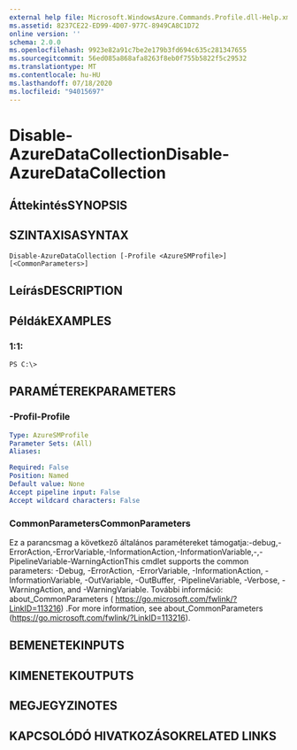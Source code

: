 ```yaml
---
external help file: Microsoft.WindowsAzure.Commands.Profile.dll-Help.xml
ms.assetid: 8237CE22-ED99-4D07-977C-8949CA8C1D72
online version: ''
schema: 2.0.0
ms.openlocfilehash: 9923e82a91c7be2e179b3fd694c635c281347655
ms.sourcegitcommit: 56ed085a868afa8263f8eb0f755b5822f5c29532
ms.translationtype: MT
ms.contentlocale: hu-HU
ms.lasthandoff: 07/18/2020
ms.locfileid: "94015697"
---
```

# <span data-ttu-id="2fcab-101">Disable-AzureDataCollection</span><span class="sxs-lookup"><span data-stu-id="2fcab-101">Disable-AzureDataCollection</span></span>

## <span data-ttu-id="2fcab-102">Áttekintés</span><span class="sxs-lookup"><span data-stu-id="2fcab-102">SYNOPSIS</span></span>

## <span data-ttu-id="2fcab-103">SZINTAXISA</span><span class="sxs-lookup"><span data-stu-id="2fcab-103">SYNTAX</span></span>

```
Disable-AzureDataCollection [-Profile <AzureSMProfile>] [<CommonParameters>]
```

## <span data-ttu-id="2fcab-104">Leírás</span><span class="sxs-lookup"><span data-stu-id="2fcab-104">DESCRIPTION</span></span>

## <span data-ttu-id="2fcab-105">Példák</span><span class="sxs-lookup"><span data-stu-id="2fcab-105">EXAMPLES</span></span>

### <span data-ttu-id="2fcab-106">1:</span><span class="sxs-lookup"><span data-stu-id="2fcab-106">1:</span></span>
```
PS C:\>
```

## <span data-ttu-id="2fcab-107">PARAMÉTEREK</span><span class="sxs-lookup"><span data-stu-id="2fcab-107">PARAMETERS</span></span>

### <span data-ttu-id="2fcab-108">-Profil</span><span class="sxs-lookup"><span data-stu-id="2fcab-108">-Profile</span></span>
```yaml
Type: AzureSMProfile
Parameter Sets: (All)
Aliases: 

Required: False
Position: Named
Default value: None
Accept pipeline input: False
Accept wildcard characters: False
```

### <span data-ttu-id="2fcab-109">CommonParameters</span><span class="sxs-lookup"><span data-stu-id="2fcab-109">CommonParameters</span></span>
<span data-ttu-id="2fcab-110">Ez a parancsmag a következő általános paramétereket támogatja:-debug,-ErrorAction,-ErrorVariable,-InformationAction,-InformationVariable,-,-PipelineVariable-WarningAction</span><span class="sxs-lookup"><span data-stu-id="2fcab-110">This cmdlet supports the common parameters: -Debug, -ErrorAction, -ErrorVariable, -InformationAction, -InformationVariable, -OutVariable, -OutBuffer, -PipelineVariable, -Verbose, -WarningAction, and -WarningVariable.</span></span> <span data-ttu-id="2fcab-111">További információ: about_CommonParameters ( https://go.microsoft.com/fwlink/?LinkID=113216) .</span><span class="sxs-lookup"><span data-stu-id="2fcab-111">For more information, see about_CommonParameters (https://go.microsoft.com/fwlink/?LinkID=113216).</span></span>

## <span data-ttu-id="2fcab-112">BEMENETEK</span><span class="sxs-lookup"><span data-stu-id="2fcab-112">INPUTS</span></span>

## <span data-ttu-id="2fcab-113">KIMENETEK</span><span class="sxs-lookup"><span data-stu-id="2fcab-113">OUTPUTS</span></span>

## <span data-ttu-id="2fcab-114">MEGJEGYZI</span><span class="sxs-lookup"><span data-stu-id="2fcab-114">NOTES</span></span>

## <span data-ttu-id="2fcab-115">KAPCSOLÓDÓ HIVATKOZÁSOK</span><span class="sxs-lookup"><span data-stu-id="2fcab-115">RELATED LINKS</span></span>

